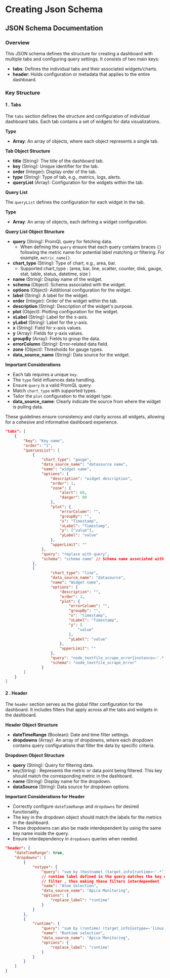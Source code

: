 # Creating Json Schema

## JSON Schema Documentation

### Overview

This JSON schema defines the structure for creating a dashboard with multiple tabs and configuring query settings. It consists of two main keys:

* **tabs**: Defines the individual tabs and their associated widgets/charts.
* **header**: Holds configuration or metadata that applies to the entire dashboard.

### Key Structure

#### 1 . Tabs

The `tabs` section defines the structure and configuration of individual dashboard tabs. Each tab contains a set of widgets for data visualizations.

**Type**

* **Array**: An array of objects, where each object represents a single tab.

**Tab Object Structure**

* **title** (String): The title of the dashboard tab.
* **key** (String): Unique identifier for the tab.
* **order** (Integer): Display order of the tab.
* **type** (String): Type of tab, e.g., metrics, logs, alerts.
* **queryList** (Array): Configuration for the widgets within the tab.

**Query List**

The `queryList` defines the configuration for each widget in the tab.

**Type**

* **Array**: An array of objects, each defining a widget configuration.

**Query List Object Structure**

* **query** (String): PromQL query for fetching data.
  * When defining the `query` ensure that each query contains braces `{}` following the metric name for potential label matching or filtering. For example, `metric_name{}`.
* **chart\_type** (String): Type of chart, e.g., area, bar.
  * Supported chart\_type  : (area, bar, line, scatter, counter, disk, gauge, stat, table, status, datetime, size )&#x20;
* **name** (String): Display name of the widget.
* **schema** (Object): Schema associated with the widget.
* **options** (Object): Additional configuration for the widget.
* **label** (String): A label for the widget.
* **order** (Integer): Order of the widget within the tab.
* **description** (String): Description of the widget's purpose.
* **plot** (Object): Plotting configuration for the widget.
* **xLabel** (String): Label for the x-axis.
* **yLabel** (String): Label for the y-axis.
* **x** (String): Field for x-axis values.
* **y** (Array): Fields for y-axis values.
* **groupBy** (Array): Fields to group the data.
* **errorColumn** (String): Error-related data field.
* **zone** (Object): Thresholds for gauge types.
* **data\_source\_name** (String): Data source for the widget.



**Important Considerations**

* Each tab requires a unique `key`.
* The `type` field influences data handling.
* Ensure `query` is a valid PromQL query.
* Match `chart_type` with supported types.
* Tailor the `plot` configuration to the widget type.
* **data\_source\_name**: Clearly indicate the source from where the widget is pulling data.

These guidelines ensure consistency and clarity across all widgets, allowing for a cohesive and informative dashboard experience.



```json
"tabs": [
    {
        "key": "Key name",
        "order": "1",
        "queriesList": [
            {
                "chart_type": "gauge",
                "data_source_name": "datasource name",
                "name": "widget name",
                "options": {
                    "description": "widget description",
                    "order": 1,
                    "zone": {   
                        "alert": 60,
                        "danger": 80
                    },
                    "plot": {
                        "errorColumn": "",
                        "groupBy": "",
                        "x": "Timestamp",
                        "xLabel": "Timestamp",
                        "y": ["value"],
                        "yLabel": "value"
                    },
                    "upperLimit": ""
                },
                "query": "replace with query",
                "schema": "schema name" // Schema name associated with the query 
            },
            {
                    "chart_type": "line",
                    "data_source_name": "datasource",
                    "name": "Widget name",
                    "options": {
                        "description": "",
                        "order": 2,
                        "plot": {
                            "errorColumn": "",
                            "groupBy": "",
                            "x": "timestamp",
                            "xLabel": "Timestamp",
                            "y": [
                                "value"
                            ],
                            "yLabel": "value"
                        },
                        "upperLimit": ""
                    },
                    "query": "node_textfile_scrape_error{instance=~'.*'}&duration=1h&step=5m",
                    "schema": "node_textfile_scrape_error"
                }
        ]
    }
]
```



#### 2 . Header

The `header` section serves as the global filter configuration for the dashboard. It includes filters that apply across all the tabs and widgets in the dashboard.&#x20;

**Header Object Structure**

* **dateTimeRange** (Boolean): Date and time filter settings.
* **dropdowns** (Array):  An array of dropdowns, where each dropdown contains query configurations that filter the data by specific criteria.

**Dropdown Object Structure**

* **query** (String): Query for filtering data.
* key(String) : Represents the metric or data point being filtered. This key should match the    corresponding metric in the dashboard.
* **name** (String): Display name for the dropdown.
* **dataSource** (String): Data source for dropdown options.

**Important Considerations for Header**

* Correctly configure `dateTimeRange` and `dropdowns` for desired functionality.
* The key in the dropdown object should match the labels for the metrics in the dashboard.
* These dropdowns can also be made interdependent by using the same key name inside the query.&#x20;
* Ensure interdependency in `dropdowns` queries when needed.



```json
"header": {
    "dateTimeRange": true,
    "dropdowns": [
        {
            "ostype": {
                "query": "sum by (hostname) (target_info{runtime=~'.*'})", 
                // runtime label defined in the query matches the key of the second 
                // filter , thus making these filters interdependent
                "name": "Atom Selection",
                "data_source_name": "Apica Monitoring",
                "options": {
                    "replace_label": "runtime"
                }
            }
        },
        {
            "runtime": {
                "query": "sum by (runtime) (target_info{ostype=~'linux|windows'})",
                "name": "Runtime selection",
                "data_source_name": "Apica Monitoring",
                "options": {
                    "replace_label": "runtime"
                }
            }
        }
    ]
}
```
